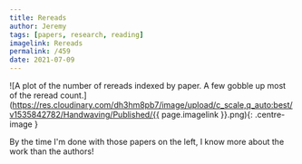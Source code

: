 ```yaml
---
title: Rereads
author: Jeremy
tags: [papers, research, reading]
imagelink: Rereads
permalink: /459
date: 2021-07-09
---
```


![A plot of the number of rereads indexed by paper. A few gobble up most of the reread count.](https://res.cloudinary.com/dh3hm8pb7/image/upload/c_scale,q_auto:best/v1535842782/Handwaving/Published/{{ page.imagelink }}.png){: .centre-image }

By the time I'm done with those papers on the left, I know more about the work than the authors!
